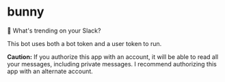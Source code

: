 # bunny

🐇 What's trending on your Slack?

This bot uses both a bot token and a user token to run.

**Caution:** If you authorize this app with an account, it will be able to read all your messages, including private messages. I recommend authorizing this app with an alternate account.
